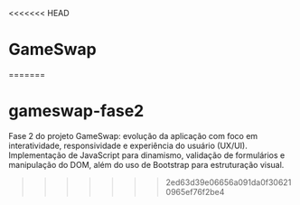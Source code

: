 <<<<<<< HEAD
# GameSwap
=======
# gameswap-fase2
Fase 2 do projeto GameSwap: evolução da aplicação com foco em interatividade, responsividade e experiência do usuário (UX/UI). Implementação de JavaScript para dinamismo, validação de formulários e manipulação do DOM, além do uso de Bootstrap para estruturação visual.
>>>>>>> 2ed63d39e06656a091da0f306210965ef76f2be4

